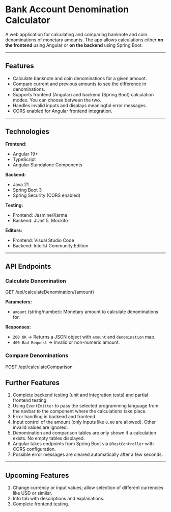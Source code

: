 # Bank Account Denomination Calculator

A web application for calculating and comparing banknote and coin denominations of monetary amounts. The app allows calculations either **on the frontend** using Angular or **on the backend** using Spring Boot.

---

## Features

- Calculate banknote and coin denominations for a given amount.
- Compare current and previous amounts to see the difference in denominations.
- Supports frontend (Angular) and backend (Spring Boot) calculation modes. You can choose between the two.
- Handles invalid inputs and displays meaningful error messages.
- CORS enabled for Angular frontend integration.

---

## Technologies

**Frontend:**
- Angular 19+
- TypeScript
- Angular Standalone Components

**Backend:**
- Java 21
- Spring Boot 3
- Spring Security (CORS enabled)

**Testing:**
- Frontend: Jasmine/Karma
- Backend: JUnit 5, Mockito

**Editors:**
- Frontend: Visual Studio Code
- Backend: IntelliJ Community Edition

---

## API Endpoints

### Calculate Denomination
GET /api/calculateDenomination/{amount}

**Parameters:**
- `amount` (string/number): Monetary amount to calculate denominations for.

**Responses:**
- `200 OK` → Returns a JSON object with `amount` and `denomination` map.
- `400 Bad Request` → Invalid or non-numeric amount.

### Compare Denominations
POST /api/calculateComparison

## Further Features

1. Complete backend testing (unit and integration tests) and partial frontend testing.
2. Using `EventEmitter` to pass the selected programming language from the navbar to the component where the calculations take place.
3. Error handling in backend and frontend.
4. Input control of the amount (only inputs like `0.00` are allowed). Other invalid values are ignored.
5. Denomination and comparison tables are only shown if a calculation exists. No empty tables displayed.
6. Angular takes endpoints from Spring Boot via `@RestController` with CORS configuration.
7. Possible error messages are cleared automatically after a few seconds.

---

## Upcoming Features

1. Change currency or input values; allow selection of different currencies like USD or similar.
2. Info tab with descriptions and explanations.
3. Complete frontend testing.  
